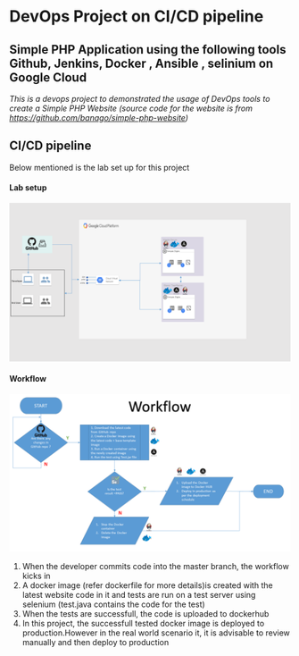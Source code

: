 # DevOps Project on CI/CD pipeline 
## Simple PHP Application using the following tools Github, Jenkins, Docker , Ansible , selinium on Google Cloud
*This is a devops project to demonstrated the usage of DevOps tools to create a Simple PHP Website (source code for the website is from https://github.com/banago/simple-php-website)*


## CI/CD pipeline
Below mentioned is the lab set up for this project
#### Lab setup

![Lab setup](https://github.com/Raveendiran-RR/simple-php-website/blob/master/images/lab-Setup.PNG)

#### Workflow
 ![Workflow](https://github.com/Raveendiran-RR/simple-php-website/blob/master/images/workflow.PNG)
 
 1. When the developer commits code into the master branch, the workflow kicks in
 2. A docker image (refer dockerfile for more details)is created with the latest website code in it and tests are run on a test server using selenium (test.java contains the code for the test)
 3. When the tests are successfull, the code is uploaded to dockerhub
 4. In this project, the successfull tested docker image is deployed to production.However in the real world scenario it, it is advisable to review manually and then deploy to production


